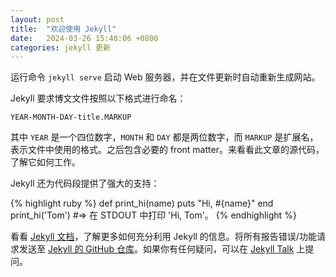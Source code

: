 ```yaml
---
layout: post
title:  "欢迎使用 Jekyll"
date:   2024-03-26 15:48:06 +0800
categories: jekyll 更新
---
```

运行命令 `jekyll serve` 启动 Web 服务器，并在文件更新时自动重新生成网站。

Jekyll 要求博文文件按照以下格式进行命名：

`YEAR-MONTH-DAY-title.MARKUP`

其中 `YEAR` 是一个四位数字，`MONTH` 和 `DAY` 都是两位数字，而 `MARKUP` 是扩展名，表示文件中使用的格式。之后包含必要的 front matter。来看看此文章的源代码，了解它如何工作。

Jekyll 还为代码段提供了强大的支持：

{% highlight ruby %}
def print_hi(name)
  puts "Hi, #{name}"
end
print_hi('Tom')
#=> 在 STDOUT 中打印 'Hi, Tom'。
{% endhighlight %}

看看 [Jekyll 文档][jekyll-docs]，了解更多如何充分利用 Jekyll 的信息。将所有报告错误/功能请求发送至 [Jekyll 的 GitHub 仓库][jekyll-gh]。如果你有任何疑问，可以在 [Jekyll Talk][jekyll-talk] 上提问。

[jekyll-docs]: https://jekyllrb.com/docs/home
[jekyll-gh]:   https://github.com/jekyll/jekyll
[jekyll-talk]: https://talk.jekyllrb.com/